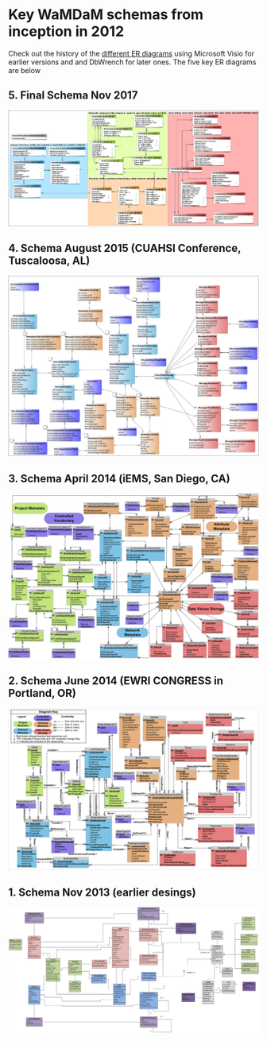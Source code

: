 # Key WaMDaM schemas from inception in 2012

Check out the history of the [different ER diagrams][1] using Microsoft Visio for earlier versions and and DbWrench for later ones. The five key ER diagrams are below 

## 5. Final Schema Nov 2017    
![](/old_ER_diagrams/5.png) 


## 4. Schema August 2015 (CUAHSI Conference, Tuscaloosa, AL)    
![](/old_ER_diagrams/4.jpg)  


## 3. Schema April 2014 (iEMS, San Diego, CA)    
![](/old_ER_diagrams/3.jpg)  


## 2. Schema June 2014 (EWRI CONGRESS in Portland, OR)     
![](/old_ER_diagrams/2.png)

## 1. Schema Nov 2013 (earlier desings)    
![](/old_ER_diagrams/1.jpg)


[1]:/old_ER_diagrams/WaMDaM_Schema_version_history
